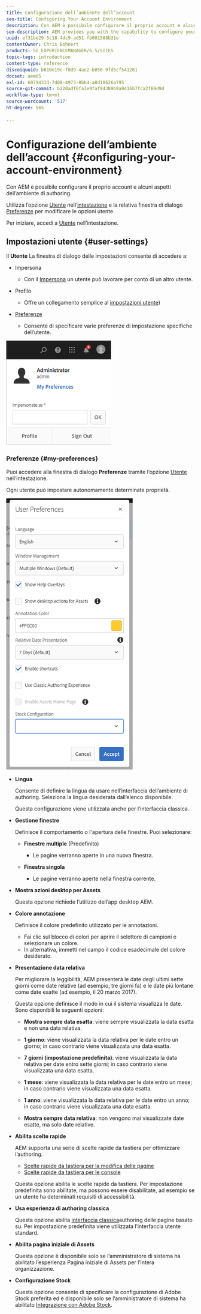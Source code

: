```yaml
---
title: Configurazione dell’ambiente dell’account
seo-title: Configuring Your Account Environment
description: Con AEM è possibile configurare il proprio account e alcuni aspetti dell’ambiente di authoring
seo-description: AEM provides you with the capability to configure your account and certain aspects of the author environment
uuid: ef31be29-5c18-4dc9-ad51-fb001588b31e
contentOwner: Chris Bohnert
products: SG_EXPERIENCEMANAGER/6.5/SITES
topic-tags: introduction
content-type: reference
discoiquuid: b610e19c-f8d9-4ae2-b056-9fd5cf541261
docset: aem65
exl-id: 6079431d-7d08-4973-8bb4-a8d10626a795
source-git-commit: b220adf6fa3e9faf94389b9a9416b7fca2f89d9d
workflow-type: tm+mt
source-wordcount: '517'
ht-degree: 56%

---
```


# Configurazione dell’ambiente dell’account  {#configuring-your-account-environment}

Con AEM è possibile configurare il proprio account e alcuni aspetti dell’ambiente di authoring.

Utilizza l’opzione [Utente](/help/sites-authoring/user-properties.md#user-settings) nell’[intestazione](/help/sites-authoring/basic-handling.md#the-header) e la relativa finestra di dialogo [Preferenze](#userpreferences) per modificare le opzioni utente.

Per iniziare, accedi a [Utente](/help/sites-authoring/user-properties.md#user-settings) nell’intestazione.

## Impostazioni utente {#user-settings}

Il **Utente** La finestra di dialogo delle impostazioni consente di accedere a:

* Impersona

   * Con il [Impersona](/help/sites-administering/security.md#impersonating-another-user) un utente può lavorare per conto di un altro utente.

* Profilo

   * Offre un collegamento semplice al [impostazioni utente](/help/sites-administering/security.md))

* [Preferenze](/help/sites-authoring/user-properties.md#my-preferences)

   * Consente di specificare varie preferenze di impostazione specifiche dell’utente.

![screen_shot_2018-03-20at103808](assets/screen_shot_2018-03-20at103808.png)

### Preferenze {#my-preferences}

Puoi accedere alla finestra di dialogo **Preferenze** tramite l’opzione [Utente](/help/sites-authoring/user-properties.md#user-settings) nell’intestazione.

Ogni utente può impostare autonomamente determinate proprietà.

![schermata_2019-03-05at100322](assets/screen-shot_2019-03-05at100322.png)

* **Lingua**

   Consente di definire la lingua da usare nell’interfaccia dell’ambiente di authoring. Seleziona la lingua desiderata dall’elenco disponibile.

   Questa configurazione viene utilizzata anche per l’interfaccia classica.

* **Gestione finestre**

   Definisce il comportamento o l&#39;apertura delle finestre. Puoi selezionare:

   * **Finestre multiple** (Predefinito)

      * Le pagine verranno aperte in una nuova finestra.
   * **Finestra singola**

      * Le pagine verranno aperte nella finestra corrente.


* **Mostra azioni desktop per Assets**

   Questa opzione richiede l’utilizzo dell’app desktop AEM.

* **Colore annotazione**

   Definisce il colore predefinito utilizzato per le annotazioni.

   * Fai clic sul blocco di colori per aprire il selettore di campioni e selezionare un colore.
   * In alternativa, immetti nel campo il codice esadecimale del colore desiderato.

* **Presentazione data relativa**

   Per migliorare la leggibilità, AEM presenterà le date degli ultimi sette giorni come date relative (ad esempio, tre giorni fa) e le date più lontane come date esatte (ad esempio, il 20 marzo 2017).

   Questa opzione definisce il modo in cui il sistema visualizza le date. Sono disponibili le seguenti opzioni:

   * **Mostra sempre data esatta**: viene sempre visualizzata la data esatta e non una data relativa.
   * **1 giorno**: viene visualizzata la data relativa per le date entro un giorno; in caso contrario viene visualizzata una data esatta.

   * **7 giorni (impostazione predefinita)**: viene visualizzata la data relativa per date entro sette giorni; in caso contrario viene visualizzata una data esatta.

   * **1 mese**: viene visualizzata la data relativa per le date entro un mese; in caso contrario viene visualizzata una data esatta.

   * **1 anno**: viene visualizzata la data relativa per le date entro un anno; in caso contrario viene visualizzata una data esatta.

   * **Mostra sempre data relativa**: non vengono mai visualizzate date esatte, ma solo date relative.

* **Abilita scelte rapide**

   AEM supporta una serie di scelte rapide da tastiera per ottimizzare l’authoring.

   * [Scelte rapide da tastiera per la modifica delle pagine](/help/sites-authoring/page-authoring-keyboard-shortcuts.md)
   * [Scelte rapide da tastiera per le console](/help/sites-authoring/keyboard-shortcuts.md)

   Questa opzione abilita le scelte rapide da tastiera. Per impostazione predefinita sono abilitate, ma possono essere disabilitate, ad esempio se un utente ha determinati requisiti di accessibilità.

* **Usa esperienza di authoring classica**

   Questa opzione abilita [interfaccia classica](/help/sites-classic-ui-authoring/home.md)authoring delle pagine basato su. Per impostazione predefinita viene utilizzata l’interfaccia utente standard.

* **Abilita pagina iniziale di Assets**

   Questa opzione è disponibile solo se l’amministratore di sistema ha abilitato l’esperienza Pagina iniziale di Assets per l’intera organizzazione.

* **Configurazione Stock**

   Questa opzione consente di specificare la configurazione di Adobe Stock preferita ed è disponibile solo se l’amministratore di sistema ha abilitato [Integrazione con Adobe Stock](/help/assets/aem-assets-adobe-stock.md).
